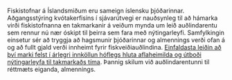 Fiskistofnar á Íslandsmiðum eru sameign íslensku þjóðarinnar. Aðgangsstýring kvótakerfisins í
sjávarútvegi er nauðsynleg til að hámarka virði fiskistofnanna en takmarkanir á veiðum mynda
um leið auðlindarentu sem rennur nú nær óskipt til þeirra sem fara með nýtingarleyfi.
Samfylkingin einsetur sér að tryggja að hagsmunir þjóðarinnar og almennings verði ofan á og
að fullt gjald verði innheimt fyrir fiskveiðiauðlindina. <ins>Einfaldasta leiðin að því marki felst í árlegri
innköllun hóflegs hluta aflaheimilda og útboði nýtingarleyfa til takmarkaðs tíma</ins>. Þannig skilum
við auðlindarentunni til réttmæts eiganda, almennings.
